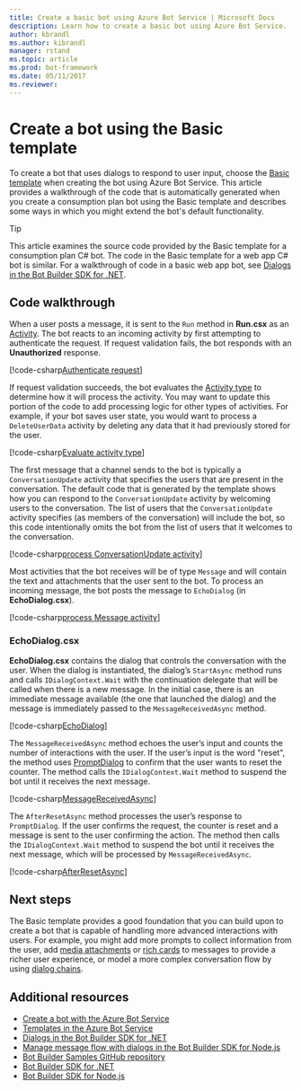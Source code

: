 ```yaml
---
title: Create a basic bot using Azure Bot Service | Microsoft Docs
description: Learn how to create a basic bot using Azure Bot Service.
author: kbrandl
ms.author: kibrandl
manager: rstand
ms.topic: article
ms.prod: bot-framework
ms.date: 05/11/2017
ms.reviewer: 
---
```


# Create a bot using the Basic template

To create a bot that uses dialogs to respond to user input, choose the [Basic template](azure-bot-service-templates.md) when creating the bot using Azure Bot Service. This article provides a walkthrough of the code that is automatically generated when you create a consumption plan bot using the Basic template and describes some ways in which you might extend the bot's default functionality. 

> [!TIP]
> This article examines the source code provided by the Basic template for a consumption plan C# bot. The code in the Basic template for a web app C# bot is similar. For a walkthrough of code in a basic web app bot, see
> [Dialogs in the Bot Builder SDK for .NET](~/dotnet/bot-builder-dotnet-dialogs.md).

## Code walkthrough

When a user posts a message, it is sent to the `Run` method in **Run.csx** as an [Activity](~/dotnet/bot-builder-dotnet-activities.md). The bot reacts to an incoming activity by first attempting to authenticate the request. If request validation fails, the bot responds with an  **Unauthorized** response.

[!code-csharp[Authenticate request](~/includes/code/azure-bot-service-serverless-template-basic.cs#authenticateRequest)]

If request validation succeeds, the bot evaluates the [Activity type](~/dotnet/bot-builder-dotnet-activities.md) to determine how it will process the activity. You may want to update this portion of the code to add processing logic for other types of activities. For example, if your bot saves user state, you would want to process a `DeleteUserData` activity by deleting any data that it had previously stored for the user.

[!code-csharp[Evaluate activity type](~/includes/code/azure-bot-service-serverless-template-basic.cs#processMessage)]

The first message that a channel sends to the bot is typically a `ConversationUpdate` activity that specifies the users that are present in the conversation. The default code that is generated by the template shows how you can respond to the `ConversationUpdate` activity by welcoming users to the conversation. The list of users that the `ConversationUpdate` activity specifies (as members of the conversation) will include the bot, so this code intentionally omits the bot from the list of users that it welcomes to the conversation.

[!code-csharp[process ConversationUpdate activity](~/includes/code/azure-bot-service-serverless-template-basic.cs#conversationUpdate)]

Most activities that the bot receives will be of type `Message` and will contain the text and attachments that the user sent to the bot. To process an incoming message, the bot posts the message to `EchoDialog` (in **EchoDialog.csx**). 

[!code-csharp[process Message activity](~/includes/code/azure-bot-service-serverless-template-basic.cs#message)]

### EchoDialog.csx

**EchoDialog.csx** contains the dialog that controls the conversation with the user. When the dialog is instantiated, the dialog’s `StartAsync` method runs and calls `IDialogContext.Wait` with the continuation delegate that will be called when there is a new message. In the initial case, there is an immediate message available (the one that launched the dialog) and the message is immediately passed to the `MessageReceivedAsync` method.

[!code-csharp[EchoDialog](~/includes/code/azure-bot-service-serverless-template-basic.cs#echoDialog)]

The `MessageReceivedAsync` method echoes the user’s input and counts the number of interactions with the user. 
If the user’s input is the word "reset", the method uses [PromptDialog][promptDialog] to confirm that the user wants to reset the counter. The method calls the `IDialogContext.Wait` method to suspend the bot until it receives the next message.

[!code-csharp[MessageReceivedAsync](~/includes/code/azure-bot-service-serverless-template-basic.cs#messageReceivedAsync)]

The `AfterResetAsync` method processes the user’s response to `PromptDialog`. If the user confirms the request, the counter is reset and a message is sent to the user confirming the action. The method then calls the `IDialogContext.Wait` method to suspend the bot until it receives the next message, which will be processed by `MessageReceivedAsync`. 

[!code-csharp[AfterResetAsync](~/includes/code/azure-bot-service-serverless-template-basic.cs#afterResetAsync)]

## Next steps

The Basic template provides a good foundation that you can build upon to create a bot that is capable of handling more advanced interactions with users. For example, you might add more prompts to collect information from the user, add [media attachments](~/dotnet/bot-builder-dotnet-add-media-attachments.md) or [rich cards](~/dotnet/bot-builder-dotnet-add-rich-card-attachments.md) to messages to provide a richer user experience, or model a more complex conversation flow by using [dialog chains](~/dotnet/bot-builder-dotnet-dialogs.md#dialog-chains). 

## Additional resources

- [Create a bot with the Azure Bot Service](azure-bot-service-quickstart.md)
- [Templates in the Azure Bot Service](azure-bot-service-templates.md)
- [Dialogs in the Bot Builder SDK for .NET](~/dotnet/bot-builder-dotnet-dialogs.md)
- [Manage message flow with dialogs in the Bot Builder SDK for Node.js](~/nodejs/bot-builder-nodejs-manage-conversation-flow.md)
- <a href="https://github.com/Microsoft/BotBuilder-Samples" target="_blank">Bot Builder Samples GitHub repository</a>
- [Bot Builder SDK for .NET](~/dotnet/bot-builder-dotnet-overview.md)
- [Bot Builder SDK for Node.js](~/nodejs/index.md)

[promptDialog]: https://review.docs.microsoft.com/en-us/dotnet/api/microsoft.bot.builder.dialogs.promptdialog?view=botbuilder-3.8